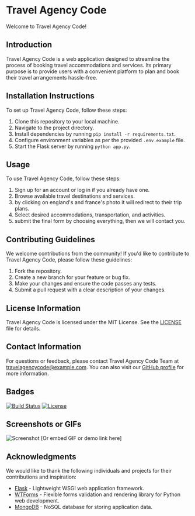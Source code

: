 # Travel Agency Code

Welcome to Travel Agency Code!

## Introduction

Travel Agency Code is a web application designed to streamline the process of booking travel accommodations and services. Its primary purpose is to provide users with a convenient platform to plan and book their travel arrangements hassle-free.

## Installation Instructions

To set up Travel Agency Code, follow these steps:

1. Clone this repository to your local machine.
2. Navigate to the project directory.
3. Install dependencies by running `pip install -r requirements.txt`.
4. Configure environment variables as per the provided `.env.example` file.
5. Start the Flask server by running `python app.py`.

## Usage

To use Travel Agency Code, follow these steps:

1. Sign up for an account or log in if you already have one.
2. Browse available travel destinations and services.
3. by clicking on england's and france's photo it will redirect to their trip plans.
4. Select desired accommodations, transportation, and activities.
5. submit the final form by choosing everything, then we will contact you.

## Contributing Guidelines

We welcome contributions from the community! If you'd like to contribute to Travel Agency Code, please follow these guidelines:

1. Fork the repository.
2. Create a new branch for your feature or bug fix.
3. Make your changes and ensure the code passes any tests.
4. Submit a pull request with a clear description of your changes.

## License Information

Travel Agency Code is licensed under the MIT License. See the [LICENSE](LICENSE) file for details.

## Contact Information

For questions or feedback, please contact Travel Agency Code Team at travelagencycode@example.com. You can also visit our [GitHub profile](https://github.com/travelagencycode) for more information.

## Badges

[![Build Status](https://img.shields.io/travis/travelagencycode/travelagencycode/master.svg?style=flat-square)](https://travis-ci.org/travelagencycode/travelagencycode)
[![License](https://img.shields.io/github/license/travelagencycode/travelagencycode.svg?style=flat-square)](https://github.com/travelagencycode/travelagencycode/blob/master/LICENSE)

## Screenshots or GIFs

![Screenshot](/path/to/screenshot.png)
[Or embed GIF or demo link here]

## Acknowledgments

We would like to thank the following individuals and projects for their contributions and inspiration:

- [Flask](https://flask.palletsprojects.com/) - Lightweight WSGI web application framework.
- [WTForms](https://wtforms.readthedocs.io/) - Flexible forms validation and rendering library for Python web development.
- [MongoDB](https://www.mongodb.com/) - NoSQL database for storing application data.
